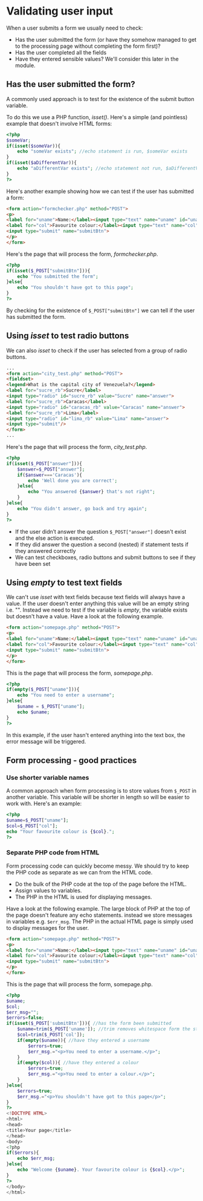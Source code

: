 # Validating user input
When a user submits a form we usually need to check:
* Has the user submitted the form (or have they somehow managed to get to the processing page without completing the form first)?
* Has the user completed all the fields
* Have they entered sensible values? We'll consider this later in the module.

## Has the user submitted the form?

A commonly used approach is to test for the existence of the submit button variable.

To do this we use a PHP function, *isset()*. Here's a simple (and pointless) example that doesn't involve HTML forms:

```php
<?php
$someVar;
if(isset($someVar)){
    echo "someVar exists"; //echo statement is run, $someVar exists
}
if(isset($aDifferentVar)){
    echo "aDifferentVar exists"; //echo statement not run, $aDifferentVar doesn't exist
}
?>
```

Here's another example showing how we can test if the user has submitted a form:

```html
<form action="formchecker.php" method="POST">
<p>
<label for="uname">Name:</label><input type="text" name="uname" id="uname">
<label for="col">Favourite colour:</label><input type="text" name="col" id="col">
<input type="submit" name="submitBtn">
</p>
</form>

```
Here's the page that will process the form, *formchecker.php*.
```php
<?php
if(isset($_POST["submitBtn"])){
    echo "You submitted the form";
}else{
    echo "You shouldn't have got to this page";
}
?>
```
By checking for the existence of ```$_POST["submitBtn"]``` we can tell if the user has submitted the form.

## Using *isset* to test radio buttons
We can also *isset* to check if the user has selected from a group of radio buttons.

```html
...
<form action="city_test.php" method="POST">
<fieldset>
<legend>What is the capital city of Venezuela?</legend>
<label for="sucre_rb">Sucre</label>
<input type="radio" id="sucre_rb" value="Sucre" name="answer">
<label for="sucre_rb">Caracas</label>
<input type="radio" id="caracas_rb" value="Caracas" name="answer">
<label for="sucre_rb">Lima</label>
<input type="radio" id="lima_rb" value="Lima" name="answer">
<input type="submit"/>
</form>
...
```

Here's the page that will process the form, *city_test.php*.

```php
<?php
if(isset($_POST["answer"])){
    $answer=$_POST["answer"];
    if($answer==='Caracas'){
        echo 'Well done you are correct';
    }else{
        echo "You answered {$answer} that's not right";
    }
}else{
    echo "You didn't answer, go back and try again";
}
?>
```

* If the user didn’t answer the question ```$_POST["answer"]``` doesn't exist and the else action is executed.
* If they did answer the question a second (nested) if statement tests if they answered correctly
* We can test checkboxes, radio buttons and submit buttons to see if they have been set


## Using *empty* to test text fields
We can't use *isset* with text fields because text fields will always have a value. If the user doesn't enter anything this value will be an empty string i.e. "". Instead we need to test if the variable is *empty*, the variable exists but doesn't have a value. Have a look at the following example.

```html
<form action="somepage.php" method="POST">
<p>
<label for="uname">Name:</label><input type="text" name="uname" id="uname">
<label for="col">Favourite colour:</label><input type="text" name="col" id="col">
<input type="submit" name="submitBtn">
</p>
</form>
```

This is the page that will process the form, *somepage.php*.
```php
<?php
if(empty($_POST["uname"])){
    echo "You need to enter a username";
}else{
    $uname = $_POST["uname"];
    echo $uname;
}
?>

```

In this example, if the user hasn't entered anything into the text box, the error message will be triggered.

## Form processing - good practices

### Use shorter variable names
A common approach when form processing is to store values from ```$_POST``` in another variable. This variable will be shorter in length so will be easier to work with. Here's an example:
```php
<?php
$uname=$_POST["uname"];
$col=$_POST["col"];
echo "Your favourite colour is {$col}.";
?>
```

### Separate PHP code from HTML
Form processing code can quickly become messy. We should try to keep the PHP code as separate as we can from the HTML code.
* Do the bulk of the PHP code at the top of the page before the HTML.
* Assign values to variables.
* The PHP in the HTML is used for displaying messages.

Have a look at the following example. The large block of PHP at the top of the page doesn't feature any echo statements. instead we store messages in variables e.g. ```$err_msg```. The PHP in the actual HTML page is simply used to display messages for the user.

```html
<form action="somepage.php" method="POST">
<p>
<label for="uname">Name:</label><input type="text" name="uname" id="uname">
<label for="col">Favourite colour:</label><input type="text" name="col" id="col">
<input type="submit" name="submitBtn">
</p>
</form>
```

This is the page that will process the form, somepage.php.

```php
<?php
$uname;
$col;
$err_msg="";
$errors=false;
if(isset($_POST['submitBtn'])){ //has the form been submitted
    $uname=trim($_POST['uname']); //trim removes whitespace form the start and end of a string
    $col=trim($_POST['col']);
    if(empty($uname)){ //have they entered a username
        $errors=true;
        $err_msg.="<p>You need to enter a username.</p>";
    }
    if(empty($col)){ //have they entered a colour
        $errors=true;
        $err_msg.="<p>You need to enter a colour.</p>";
    }
}else{
    $errors=true;
    $err_msg.="<p>You shouldn't have got to this page</p>";
}   
?>
<!DOCTYPE HTML>
<html>
<head>
<title>Your page</title>
</head>
<body>
<?php
if($errors){
    echo $err_msg;
}else{
    echo "Welcome {$uname}. Your favourite colour is {$col}.</p>";
}
?>
</body>
</html>
```
